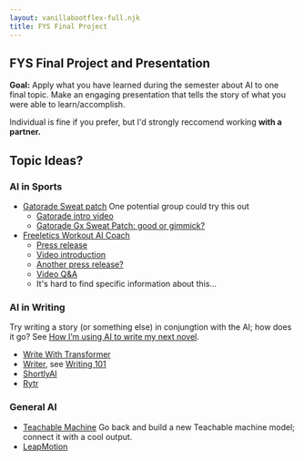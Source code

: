 ```yaml
---
layout: vanillabootflex-full.njk
title: FYS Final Project
---
```


## FYS Final Project and Presentation

**Goal:** Apply what you have learned during the semester about AI to one final topic. Make an engaging presentation that tells the story of what you were able to learn/accomplish.

Individual is fine if you prefer, but I'd strongly reccomend working **with a partner.**

## Topic Ideas?

### AI in Sports

- [Gatorade Sweat patch](https://www.gatorade.com/gx/sweatpatch) One potential group could try this out
    - [Gatorade intro video](https://www.youtube.com/watch?v=j-DOS8sUx0k)
    - [Gatorade Gx Sweat Patch: good or gimmick?](https://www.youtube.com/watch?v=UgFIKS143Rc)
- [Freeletics Workout AI Coach](https://www.freeletics.com/en/training/coach/get/)
    - [Press release](https://www.freeletics.com/en/press/news/fitness-and-lifestyle-app-freeletics-unveils-new-ai-algorithm-that-generates-nearly-infinite-customized-workouts/)
    - [Video introduction](https://www.youtube.com/watch?v=o4OaeLBziCY)
    - [Another press release?](https://www.freeletics.com/en/press/news/personal-coaching-meets-machine-learning/)
    - [Video Q&A](https://www.youtube.com/watch?v=_acjiXntgbI)
    - It's hard to find specific information about this...

### AI in Writing

Try writing a story (or something else) in conjungtion with the AI; how does it go?
See [How I’m using AI to write my next novel](https://www.vox.com/future-perfect/2019/8/30/20840194/ai-art-fiction-writing-language-gpt-2).

- [Write With Transformer](https://transformer.huggingface.co)
- [Writer](https://ai-writer.com), see [Writing 101](https://writer.com/blog/category/writing-101/)
- [ShortlyAI](https://shortlyai.com)
- [Rytr](https://rytr.me)



### General AI

- [Teachable Machine](https://teachablemachine.withgoogle.com) Go back and build a new Teachable machine model; connect it with a cool output.
- [LeapMotion](https://www.ultraleap.com/tracking/)

<!-- 
- Processing - go all the way back to the beginning and work on Processing; consider trying out some of the different inputs available -->